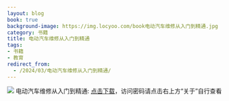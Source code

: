 ```yaml
---
layout: blog
book: true
background-image: https://img.locyoo.com/book电动汽车维修从入门到精通.jpg
category: 书籍
title: 电动汽车维修从入门到精通
tags:
- 书籍
- 教育
redirect_from:
  - /2024/03/电动汽车维修从入门到精通/
---
```

![](https://img.locyoo.com/book电动汽车维修从入门到精通.jpg)
电动汽车维修从入门到精通: <a name = "ref1" href="https://url18.ctfile.com/f/50983618-1268598349-818c22?p=3619">点击下载</a>，访问密码请点击右上方“关于”自行查看